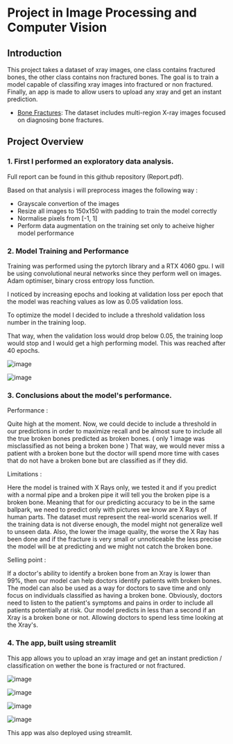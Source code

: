 # Project in Image Processing and Computer Vision

## Introduction
This project takes a dataset of xray images, one class contains fractured bones, the other class contains non fractured bones. The goal is to train a model capable of classifing xray images into fractured or non fractured. Finally, an app is made to allow users to upload any xray and get an instant prediction.

   - [Bone Fractures](https://drive.google.com/file/d/1WeuxOenviI1_ElW5ISED4MhvR_YFYdmB/view?usp=drive_link): The dataset includes multi-region X-ray images focused on diagnosing bone fractures.


## Project Overview

### 1. First I performed an exploratory data analysis.

Full report can be found in this github repository (Report.pdf).

Based on that analysis i will preprocess images the following way :
- Grayscale convertion of the images
- Resize all images to 150x150 with padding to train the model correctly
- Normalise pixels from [-1, 1]
- Perform data augmentation on the training set only to acheive higher model performance

### 2. Model Training and Performance

Training was performed using the pytorch library and a RTX 4060 gpu.
I will be using convolutional neural networks since they perform well on images.
Adam optimiser, binary cross entropy loss function.

I noticed by increasing epochs and looking at validation loss per epoch that the model
was reaching values as low as 0.05 validation loss.

To optimize the model I decided to include a threshold validation loss number in the
training loop.

That way, when the validation loss would drop below 0.05, the training loop would stop and
I would get a high performing model. This was reached after 40 epochs.

![image](https://github.com/user-attachments/assets/679fb868-bbf5-4f61-932d-7d22197ef2b0)

![image](https://github.com/user-attachments/assets/b6bb1a5b-a988-4723-a489-35a5674fbb8a)


### 3. Conclusions about the model's performance.

Performance :

Quite high at the moment. Now, we could decide to include a threshold in our predictions in
order to maximize recall and be almost sure to include all the true broken bones predicted as
broken bones. ( only 1 image was misclassified as not being a broken bone )
That way, we would never miss a patient with a broken bone but the doctor will spend more
time with cases that do not have a broken bone but are classified as if they did.


Limitations :

Here the model is trained with X Rays only, we tested it and if you predict with a normal pipe
and a broken pipe it will tell you the broken pipe is a broken bone.
Meaning that for our predicting accuracy to be in the same ballpark, we need to predict only
with pictures we know are X Rays of human parts.
The dataset must represent the real-world scenarios well. If the training data is not diverse
enough, the model might not generalize well to unseen data.
Also, the lower the image quality, the worse the X Ray has been done and if the fracture is
very small or unnoticeable the less precise the model will be at predicting and we might not
catch the broken bone.


Selling point :

If a doctor's ability to identify a broken bone from an Xray is lower than 99%, then our model
can help doctors identify patients with broken bones.
The model can also be used as a way for doctors to save time and only focus on individuals
classified as having a broken bone.
Obviously, doctors need to listen to the patient's symptoms and pains in order to include all
patients potentially at risk.
Our model predicts in less than a second if an Xray is a broken bone or not. Allowing doctors
to spend less time looking at the Xray's.

### 4. The app, built using streamlit

This app allows you to upload an xray image and get an instant prediction / classification on wether the bone is fractured or not fractured.

![image](https://github.com/user-attachments/assets/78dfa013-6ad4-4222-b8c3-2b4315b8822c)

![image](https://github.com/user-attachments/assets/783f0c90-7772-4294-9c32-2fb47cbab930)

![image](https://github.com/user-attachments/assets/78dfa013-6ad4-4222-b8c3-2b4315b8822c)

![image](https://github.com/user-attachments/assets/60f842e1-83f3-4660-9c5d-d88034f735e9)

This app was also deployed using streamlit.
